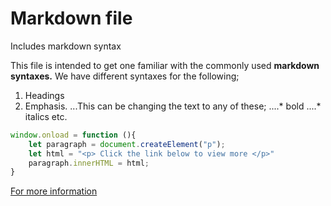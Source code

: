 # Markdown file
Includes markdown syntax

This file is intended to get one familiar with the commonly used **markdown syntaxes.**
We have different syntaxes for the following;
1. Headings
2. Emphasis. 
...This can be changing the text to any of these;
....* bold
....* italics
etc.
```javascript
window.onload = function (){
    let paragraph = document.createElement("p");
    let html = "<p> Click the link below to view more </p>"
    paragraph.innerHTML = html;
}
```
[For more information](https://github.com/adam-p/markdown-here/wiki/Markdown-Cheatsheet#headers)



